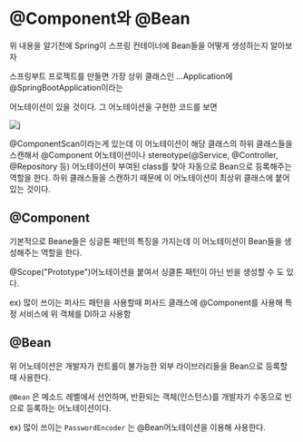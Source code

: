 # @Component와 @Bean   
 
위 내용을 알기전에 Spring이 스프링 컨테이너에 Bean들을 어떻게 생성하는지 알아보자
   
스프링부트 프로젝트를 만들면 가장 상위 클래스인 …Application에 @SpringBootApplication이라는   
  
어노테이션이 있을 것이다. 그 어노테이션을 구현한 코드를 보면   
 
![j](https://github.com/tedsoftj1123/Backend_study/blob/main/images/%08main.png) 

@ComponentScan이라는게 있는데 이 어노테이션이 해당 클래스의 하위 클래스들을 스캔해서 @Component 어노테이션이나 stereotype(@Service, @Controller, @Repository 등) 어노테이션이 부여된 class를 찾아 자동으로 Bean으로 등록해주는 역할을 한다. 하위 클래스들을 스캔하기 때문에 이 어노테이션이 최상위 클래스에 붙어있는 것이다.

## @Component

기본적으로 Beane들은 싱글톤 패턴의 특징을 가지는데 이 어노테이션이 Bean들을 생성해주는 역할을 한다.

@Scope("Prototype")어노테이션을 붙여서 싱클톤 패턴이 아닌 빈을 생성할 수 도 있다.

ex) 많이 쓰이는 퍼사드 패턴을 사용할때 퍼사드 클래스에 @Component를 사용해 특정 서비스에 위 객체를 DI하고 사용함

## @Bean

위 어노테이션은 개발자가 컨트롤이 불가능한 외부 라이브러리들을 Bean으로 등록할 때 사용한다.

`@Bean`
은 메소드 레벨에서 선언하며, 반환되는 객체(인스턴스)를 개발자가 수동으로 빈으로 등록하는 어노테이션이다.

ex) 많이 쓰이는 `PasswordEncoder` 는 @Bean어노테이션을 이용해 사용한다.

